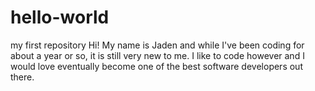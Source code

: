 # hello-world
my first repository
Hi! My name is Jaden and while I've been coding for about a year or so, it is still very new to me. I like to code however and I would love eventually become one of the best software developers out there.
